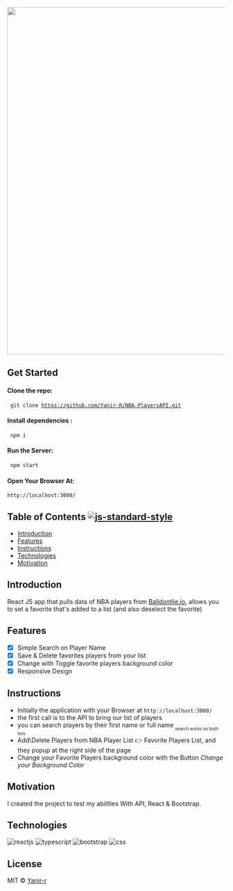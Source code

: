 <img src="https://i.ibb.co/k5p0jLF/readmephoto.png" width="1200" height="800" >

## Get Started
#### Clone the repo:
<code> git clone https://github.com/Yanir-R/NBA-PlayersAPI.git </code>

#### Install dependencies :
<code> npm i </code>

#### Run the Server:
<code> npm start </code>

#### Open Your Browser At:
<code>http://localhost:3000/</code>


## Table of Contents [![js-standard-style](https://img.shields.io/badge/code%20style-standard-brightgreen.svg?style=flat)](https://github.com/feross/standard)

- [Introduction](#Introduction)
- [Features](#features)
- [Instructions](#Instructions)
- [Technologies](#Technologies)
- [Motivation](#Motivation)

## Introduction
React JS app that pulls data of NBA players from [Balldontlie.io](https://www.balldontlie.io/), allows you to set a favorite that's added to a list (and also deselect the favorite)

## Features
- [x] Simple Search on Player Name
- [X] Save & Delete favorites players from your list
- [x] Change with Toggle favorite players background color
- [X] Responsive Design

## Instructions
- Initially the application with your Browser at <code>http://localhost:3000/</code>
- the first call is to the API to bring our list of players
- you can search players by their first name or full name <sub><sub>search works on both lists</sub></sub>
- Add\Delete Players from NBA Player List :point_right: Favorite Players List, and they popup at the right side of the page
- Change your Favorite Players background color with the Button *Change your Background Color*



## Motivation
I created the project to test my abilities With API, React & Bootstrap.


## Technologies
<p align="flex">  
<img src="https://img.icons8.com/nolan/64/react-native.png" alt="reactjs"/>
<img src="https://img.icons8.com/color/48/000000/typescript.png" alt="typescript"/>
<img src="https://img.icons8.com/color/48/000000/bootstrap.png" alt="bootstrap"/>
<img src="https://img.icons8.com/nolan/64/css-filetype.png" alt="css"/>
</p>

## License
MIT © [Yanir-r]()

